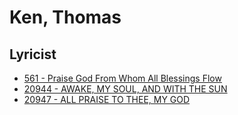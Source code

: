 # Ken, Thomas

## Lyricist

- [561 - Praise God From Whom All Blessings Flow](/hymns/561.md)
- [20944 - AWAKE, MY SOUL, AND WITH THE SUN](/hymns/20944.md)
- [20947 - ALL PRAISE TO THEE, MY GOD](/hymns/20947.md)

